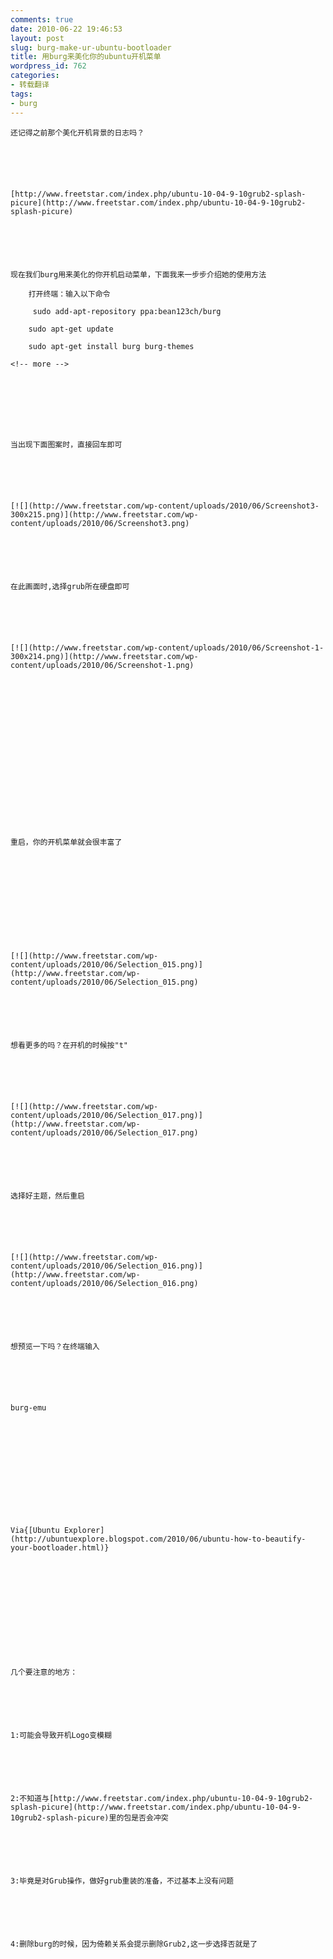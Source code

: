```yaml
---
comments: true
date: 2010-06-22 19:46:53
layout: post
slug: burg-make-ur-ubuntu-bootloader
title: 用burg来美化你的ubuntu开机菜单
wordpress_id: 762
categories:
- 转载翻译
tags:
- burg
---
```



	还记得之前那个美化开机背景的日志吗？






	[http://www.freetstar.com/index.php/ubuntu-10-04-9-10grub2-splash-picure](http://www.freetstar.com/index.php/ubuntu-10-04-9-10grub2-splash-picure)






	现在我们burg用来美化的你开机启动菜单，下面我来一步步介绍她的使用方法





> 
	
> 
> 
		打开终端：输入以下命令  

		 sudo add-apt-repository ppa:bean123ch/burg   

		
	
> 
> 
	
> 
> 
		sudo apt-get update   

		
	
> 
> 
	
> 
> 
		sudo apt-get install burg burg-themes  

		  

		
	
> 
> 
	
> 
> 
		 
	
> 
> 






	<!-- more -->  

	






	当出现下面图案时，直接回车即可






	[![](http://www.freetstar.com/wp-content/uploads/2010/06/Screenshot3-300x215.png)](http://www.freetstar.com/wp-content/uploads/2010/06/Screenshot3.png)






	在此画面时,选择grub所在硬盘即可






	[![](http://www.freetstar.com/wp-content/uploads/2010/06/Screenshot-1-300x214.png)](http://www.freetstar.com/wp-content/uploads/2010/06/Screenshot-1.png)






	  

	  

	  

	






	重启，你的开机菜单就会很丰富了  

	  

	  

	






	[![](http://www.freetstar.com/wp-content/uploads/2010/06/Selection_015.png)](http://www.freetstar.com/wp-content/uploads/2010/06/Selection_015.png)






	想看更多的吗？在开机的时候按"t"






	[![](http://www.freetstar.com/wp-content/uploads/2010/06/Selection_017.png)](http://www.freetstar.com/wp-content/uploads/2010/06/Selection_017.png)






	选择好主题，然后重启






	[![](http://www.freetstar.com/wp-content/uploads/2010/06/Selection_016.png)](http://www.freetstar.com/wp-content/uploads/2010/06/Selection_016.png)






	想预览一下吗？在终端输入






	burg-emu






	 






	Via{[Ubuntu Explorer](http://ubuntuexplore.blogspot.com/2010/06/ubuntu-how-to-beautify-your-bootloader.html)}






	 






	几个要注意的地方：






	1:可能会导致开机Logo变模糊






	2:不知道与[http://www.freetstar.com/index.php/ubuntu-10-04-9-10grub2-splash-picure](http://www.freetstar.com/index.php/ubuntu-10-04-9-10grub2-splash-picure)里的包是否会冲突






	3:毕竟是对Grub操作，做好grub重装的准备，不过基本上没有问题






	4:删除burg的时候，因为倚赖关系会提示删除Grub2,这一步选择否就是了






	 






	  

	




